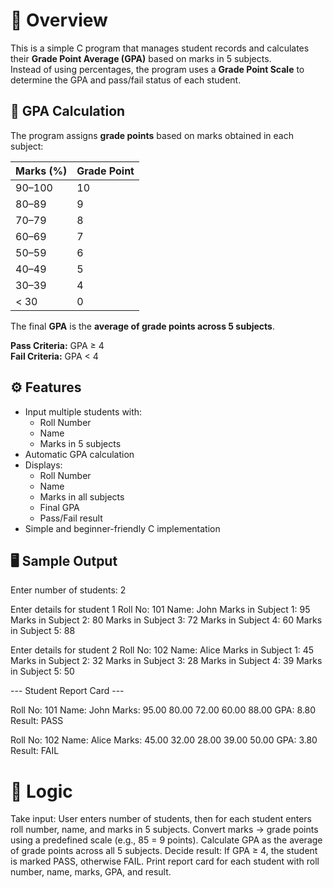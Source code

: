 # 📌 Overview
This is a simple C program that manages student records and calculates their **Grade Point Average (GPA)** based on marks in 5 subjects.  
Instead of using percentages, the program uses a **Grade Point Scale** to determine the GPA and pass/fail status of each student.



## 🧮 GPA Calculation
The program assigns **grade points** based on marks obtained in each subject:

| Marks (%) | Grade Point |
|-----------|-------------|
| 90–100    | 10 |
| 80–89     | 9 |
| 70–79     | 8 |
| 60–69     | 7 |
| 50–59     | 6 |
| 40–49     | 5 |
| 30–39     | 4 |
| < 30      | 0 |

The final **GPA** is the **average of grade points across 5 subjects**.

 **Pass Criteria:** GPA ≥ 4  
 **Fail Criteria:** GPA < 4  



## ⚙️ Features
- Input multiple students with:
  - Roll Number
  - Name
  - Marks in 5 subjects
- Automatic GPA calculation
- Displays:
  - Roll Number
  - Name
  - Marks in all subjects
  - Final GPA
  - Pass/Fail result
- Simple and beginner-friendly C implementation
  

## 🖥️ Sample Output

Enter number of students: 2

Enter details for student 1
Roll No: 101
Name: John
Marks in Subject 1: 95
Marks in Subject 2: 80
Marks in Subject 3: 72
Marks in Subject 4: 60
Marks in Subject 5: 88

Enter details for student 2
Roll No: 102
Name: Alice
Marks in Subject 1: 45
Marks in Subject 2: 32
Marks in Subject 3: 28
Marks in Subject 4: 39
Marks in Subject 5: 50

--- Student Report Card ---

Roll No: 101
Name: John
Marks: 95.00 80.00 72.00 60.00 88.00
GPA: 8.80
Result: PASS

Roll No: 102
Name: Alice
Marks: 45.00 32.00 28.00 39.00 50.00
GPA: 3.80
Result: FAIL

# 🔎 Logic

Take input: User enters number of students, then for each student enters roll number, name, and marks in 5 subjects.
Convert marks → grade points using a predefined scale (e.g., 85 = 9 points).
Calculate GPA as the average of grade points across all 5 subjects.
Decide result: If GPA ≥ 4, the student is marked PASS, otherwise FAIL.
Print report card for each student with roll number, name, marks, GPA, and result.

